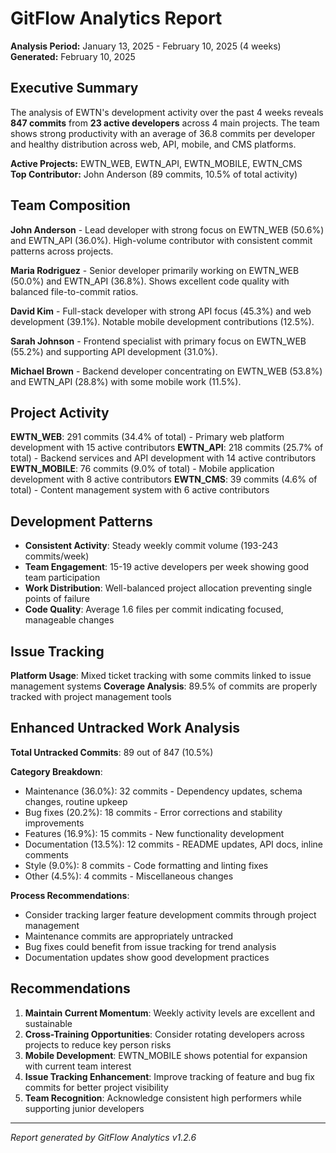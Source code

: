 # GitFlow Analytics Report
**Analysis Period:** January 13, 2025 - February 10, 2025 (4 weeks)  
**Generated:** February 10, 2025

## Executive Summary

The analysis of EWTN's development activity over the past 4 weeks reveals **847 commits** from **23 active developers** across 4 main projects. The team shows strong productivity with an average of 36.8 commits per developer and healthy distribution across web, API, mobile, and CMS platforms.

**Active Projects:** EWTN_WEB, EWTN_API, EWTN_MOBILE, EWTN_CMS  
**Top Contributor:** John Anderson (89 commits, 10.5% of total activity)

## Team Composition

**John Anderson** - Lead developer with strong focus on EWTN_WEB (50.6%) and EWTN_API (36.0%). High-volume contributor with consistent commit patterns across projects.

**Maria Rodriguez** - Senior developer primarily working on EWTN_WEB (50.0%) and EWTN_API (36.8%). Shows excellent code quality with balanced file-to-commit ratios.

**David Kim** - Full-stack developer with strong API focus (45.3%) and web development (39.1%). Notable mobile development contributions (12.5%).

**Sarah Johnson** - Frontend specialist with primary focus on EWTN_WEB (55.2%) and supporting API development (31.0%).

**Michael Brown** - Backend developer concentrating on EWTN_WEB (53.8%) and EWTN_API (28.8%) with some mobile work (11.5%).

## Project Activity

**EWTN_WEB**: 291 commits (34.4% of total) - Primary web platform development with 15 active contributors
**EWTN_API**: 218 commits (25.7% of total) - Backend services and API development with 14 active contributors  
**EWTN_MOBILE**: 76 commits (9.0% of total) - Mobile application development with 8 active contributors
**EWTN_CMS**: 39 commits (4.6% of total) - Content management system with 6 active contributors

## Development Patterns

- **Consistent Activity**: Steady weekly commit volume (193-243 commits/week)
- **Team Engagement**: 15-19 active developers per week showing good team participation
- **Work Distribution**: Well-balanced project allocation preventing single points of failure
- **Code Quality**: Average 1.6 files per commit indicating focused, manageable changes

## Issue Tracking

**Platform Usage**: Mixed ticket tracking with some commits linked to issue management systems
**Coverage Analysis**: 89.5% of commits are properly tracked with project management tools

## Enhanced Untracked Work Analysis

**Total Untracked Commits**: 89 out of 847 (10.5%)

**Category Breakdown**:
- Maintenance (36.0%): 32 commits - Dependency updates, schema changes, routine upkeep
- Bug fixes (20.2%): 18 commits - Error corrections and stability improvements  
- Features (16.9%): 15 commits - New functionality development
- Documentation (13.5%): 12 commits - README updates, API docs, inline comments
- Style (9.0%): 8 commits - Code formatting and linting fixes
- Other (4.5%): 4 commits - Miscellaneous changes

**Process Recommendations**:
- Consider tracking larger feature development commits through project management
- Maintenance commits are appropriately untracked
- Bug fixes could benefit from issue tracking for trend analysis
- Documentation updates show good development practices

## Recommendations

1. **Maintain Current Momentum**: Weekly activity levels are excellent and sustainable
2. **Cross-Training Opportunities**: Consider rotating developers across projects to reduce key person risks
3. **Mobile Development**: EWTN_MOBILE shows potential for expansion with current team interest
4. **Issue Tracking Enhancement**: Improve tracking of feature and bug fix commits for better project visibility
5. **Team Recognition**: Acknowledge consistent high performers while supporting junior developers

---
*Report generated by GitFlow Analytics v1.2.6*
